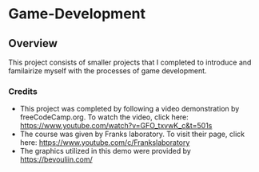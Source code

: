 # Game-Development

## Overview

This project consists of smaller projects that I completed to introduce and familairize myself with the processes of
game development.

### Credits

* This project was completed by following a video demonstration by freeCodeCamp.org.
  To watch the video, click here: https://www.youtube.com/watch?v=GFO_txvwK_c&t=501s
* The course was given by Franks laboratory. To visit their page, click
  here: https://www.youtube.com/c/Frankslaboratory
* The graphics utilized in this demo were provided by https://bevouliin.com/






